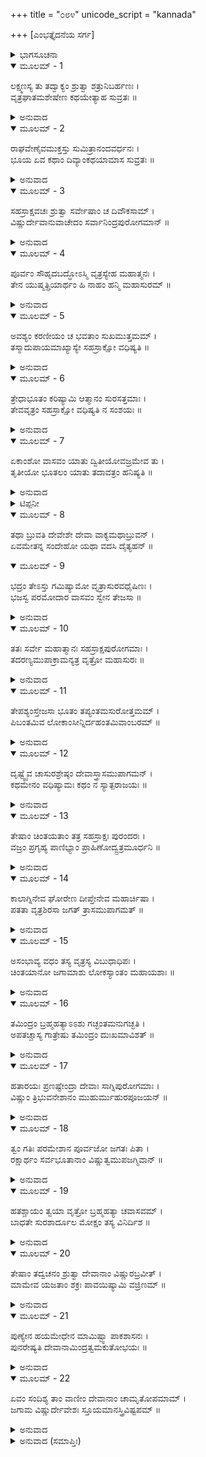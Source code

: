 +++
title = "೦೮೪"
unicode_script = "kannada"

+++
[ಎಂಭತ್ತೈದನೆಯ ಸರ್ಗ]



<details><summary>ಭಾಗಸೂಚನಾ</summary>

ವಿಷ್ಣುವಿನ ತೇಜಸ್ಸು ಇಂದ್ರನಲ್ಲಿಯೂ, ವಜ್ರಾಯುಧದಲ್ಲಿ ಪ್ರವೇಶಿಸಿದುದು, ವಜ್ರಾಯುಧದಿಂದ ವೃತ್ರಾಸುರನ ವಧೆ, ಬ್ರಹ್ಮಹತ್ಯಾ ಪಾಪದಿಂದ ಗ್ರಸ್ತನಾದ ಇಂದ್ರನು ಅಂಧಕಾರಮಯವಾದ ಪ್ರದೇಶಕ್ಕೆ ಹೋದುದು
</details>

<details open><summary>ಮೂಲಮ್ - 1</summary>

ಲಕ್ಷ್ಮಣಸ್ಯ ತು ತದ್ವಾಕ್ಯಂ ಶ್ರುತ್ವಾ ಶತ್ರುನಿಬರ್ಹಣಃ ।  
ವೃತ್ರಘಾತಮಶೇಷೇಣ ಕಥಯೇತ್ಯಾಹ ಸುವ್ರತಃ ॥
</details>

<details><summary>ಅನುವಾದ</summary>

ಲಕ್ಷ್ಮಣನ ಮಾತನ್ನು ಕೇಳಿ ಶತ್ರುಸಂಹಾರ ಮಾಡುವ ಶ್ರೀರಾಮನು ಹೇಳಿದನು - ಸುವ್ರತ ಸುಮಿತ್ರಾಕುಮಾರ! ವೃತ್ರಾಸುರನ ವಧೆಯ ಕಥೆಯನ್ನು ಪೂರ್ಣವಾಗಿ ಹೇಳು.॥1॥
</details>

<details open><summary>ಮೂಲಮ್ - 2</summary>

ರಾಘವೇಣೈವಮುಕ್ತಸ್ತು ಸುಮಿತ್ರಾನಂದವರ್ಧನಃ ।  
ಭೂಯ ಏವ ಕಥಾಂ ದಿವ್ಯಾಂಕಥಯಾಮಾಸ ಸುವ್ರತಃ ॥
</details>

<details><summary>ಅನುವಾದ</summary>

ಶ್ರೀರಾಮನ ಆದೇಶ ಪಡೆದ ಸುವ್ರತ ಸುಮಿತ್ರಾ ನಂದನ ಲಕ್ಷ್ಮಣನು ಪುನಃ ಆ ದಿವ್ಯ ಕಥೆಯನ್ನು ಮುಂದುವರಿಸಿದನು.॥2॥
</details>

<details open><summary>ಮೂಲಮ್ - 3</summary>

ಸಹಸ್ರಾಕ್ಷವಚಃ ಶ್ರುತ್ವಾ ಸರ್ವೇಷಾಂ ಚ ದಿವೌಕಸಾಮ್ ।  
ವಿಷ್ಣುರ್ದೇವಾನುವಾಚೇದಂ ಸರ್ವಾನಿಂದ್ರಪುರೋಗಮಾನ್ ॥
</details>

<details><summary>ಅನುವಾದ</summary>

ಪ್ರಭೋ! ಸಹಸ್ರಾಕ್ಷ ಇಂದ್ರನ ಹಾಗೂ ಸಮಸ್ತ ದೇವತೆಗಳ ಪ್ರಾರ್ಥನೆಯನ್ನು ಕೇಳಿ ಭಗವಾನ್ ವಿಷ್ಣು ಇಂದ್ರಾದಿ ಎಲ್ಲ ದೇವತೆಗಳಲ್ಲಿ ಇಂತೆಂದನು.॥3॥
</details>

<details open><summary>ಮೂಲಮ್ - 4</summary>

ಪೂರ್ವಂ ಸೌಹೃದಬದ್ಧೋಽಸ್ಮಿ ವೃತ್ರಸ್ಯೇಹ ಮಹಾತ್ಮನಃ ।  
ತೇನ ಯುಷ್ಮತ್ಪ್ರಿಯಾರ್ಥಂ ಹಿ ನಾಹಂ ಹನ್ಮಿ ಮಹಾಸುರಮ್ ॥
</details>

<details><summary>ಅನುವಾದ</summary>

ದೇವತೆಗಳೇ! ನಿಮ್ಮ ಈ ಪ್ರಾರ್ಥನೆಯ ಮೊದಲೇ ನಾನು ಮಹಾತ್ಮಾ ವೃತ್ರಾಸುರನ ಸ್ನೇಹಬಂಧನದಲ್ಲಿ ಬಂಧಿತನಾಗಿದ್ದೇನೆ. ಅದಕ್ಕಾಗಿ ನಿಮ್ಮ ಪ್ರಿಯಮಾಡುವ ಉದ್ದೇಶದಿಂದ ನಾನು ಆ ಮಹಾ ಅಸುರನ ವಧೆ ಮಾಡಲಾರೆನು.॥4॥
</details>

<details open><summary>ಮೂಲಮ್ - 5</summary>

ಅವಶ್ಯಂ ಕರಣೀಯಂ ಚ ಭವತಾಂ ಸುಖಮುತ್ತಮಮ್ ।  
ತಸ್ಮಾದುಪಾಯಮಾಖ್ಯಾಸ್ಯೇ ಸಹಸ್ರಾಕ್ಷೋ ವಧಿಷ್ಯತಿ ॥
</details>

<details><summary>ಅನುವಾದ</summary>

ಆದರೂ ನಿಮ್ಮೆಲ್ಲರ ಉತ್ತಮ ಸುಖದ ವ್ಯವಸ್ಥೆ ಮಾಡುವುದು ನನ್ನ ಅವಶ್ಯ ಕರ್ತವ್ಯವಾಗಿದೆ. ಇದಕ್ಕಾಗಿ ದೇವೇಂದ್ರನು ಅವನ ವಧೆ ಮಾಡುವಂತಹ ಉಪಾಯ ನಾನು ಹೇಳುತ್ತೇನೆ.॥5॥
</details>

<details open><summary>ಮೂಲಮ್ - 6</summary>

ತ್ರೇಧಾಭೂತಂ ಕರಿಷ್ಯಾಮಿ ಆತ್ಮಾನಂ ಸುರಸತ್ತಮಾಃ ।  
ತೇವವೃತ್ರಂ ಸಹಸ್ರಾಕ್ಷೋ ವಧಿಷ್ಯತಿ ನ ಸಂಶಯಃ ॥
</details>

<details><summary>ಅನುವಾದ</summary>

ಸುರಶ್ರೇಷ್ಠರೇ! ನಾನು ನನ್ನ ಸ್ವರೂಪಭೂತ ತೇಜವನ್ನು ಮೂರು ಭಾಗವಾಗಿ ಮಾಡುವೆನು. ಅದರಿಂದ ಇಂದ್ರನು ನಿಃಸಂದೇಹವಾಗಿ ವೃತ್ರಾಸುರನ ವಧೆ ಮಾಡುವನು.॥6॥
</details>

<details open><summary>ಮೂಲಮ್ - 7</summary>

ಏಕಾಂಶೋ ವಾಸವಂ ಯಾತು ದ್ವಿತೀಯೋವಜ್ರಮೇವ ತು ।  
ತೃತೀಯೋ ಭೂತಲಂ ಯಾತು ತದಾವತ್ರಂ ಹನಿಷ್ಯತಿ ॥
</details>

<details><summary>ಅನುವಾದ</summary>

ನನ್ನ ತೇಜದ ಒಂದು ಅಂಶವು ಇಂದ್ರನಲ್ಲಿ ಪ್ರವೇಶಿಸಲಿ, ಇನ್ನೊಂದು ವಜ್ರದಲ್ಲಿ ವ್ಯಾಪ್ತವಾಗಲೀ, ಮೂರನೆಯ ಅಂಶ ಭೂತಳಕ್ಕೆ ಹೋಗಲಿ.* ಆಗ ಇಂದ್ರನು ವೃತ್ರಾಸುರನ ವಧೆ ಮಾಡಬಲ್ಲನು.॥.॥
</details>

<details><summary>ಟಿಪ್ಪನೀ</summary>

* ವೃತ್ರವಧೆಯ ಬಳಿಕ ಇಂದ್ರನಿಗೆ ತಗುಲಿದ ಬ್ರಹ್ಮಹತ್ಯೆಯ ನಿವೃತ್ತಿಯ ಸಮಯದವರೆಗೆ ಈ ಭೂತಳದ ರಕ್ಷಣೆಗಾಗಿ ಹಾಗೂ ವೃತ್ರನು ಧರಾಶಾಯಿಯಾದಾಗ ಅವನ ಭಾರೀ ಶರೀರವನ್ನು ಧರಿಸಲು ಶಕ್ತಿ ತುಂಬಲು ಭಗವಂತನ ತೇಜದ ಮೂರನೆಯ ಅಂಶವು ಭೂಮಿಗೆ ಹೋಗುವುದು ಆವಶ್ಯಕವಾಗಿತ್ತು; ಅದಕ್ಕಾಗಿ ಹೀಗಾಯಿತು.
</details>

<details open><summary>ಮೂಲಮ್ - 8</summary>

ತಥಾ ಬ್ರುವತಿ ದೇವೇಶೇ ದೇವಾ ವಾಕ್ಯಮಥಾಬ್ರುವನ್ ।  
ಏವಮೇತನ್ನ ಸಂದೇಹೋ ಯಥಾ ವದಸಿ ದೈತ್ಯಹನ್ ॥
</details>

<details open><summary>ಮೂಲಮ್ - 9</summary>

ಭದ್ರಂ ತೇಽಸ್ತು ಗಮಿಷ್ಯಾಮೋ ವೃತ್ರಾಸುರವಧೈಷಿಣಃ ।  
ಭಜಸ್ವ ಪರಮೋದಾರ ವಾಸವಂ ಸ್ವೇನ ತೇಜಸಾ ॥
</details>

<details><summary>ಅನುವಾದ</summary>

ದೇವೇಶ್ವರ ವಿಷ್ಣುವು ಹೀಗೆ ಹೇಳಿದಾಗ ದೇವತೆಗಳು ನುಡಿದರು - ದೈತ್ಯವಿನಾಶಕನೇ! ನೀನು ಹೇಳಿದುದು ಸರಿಯೇ ಆಗಿದೆ, ಇದರಲ್ಲಿ ಸಂದೇಹವೇ ಇಲ್ಲ. ನಿನಗೆ ಮಂಗಳವಾಗಲಿ. ನಾವು ವೃತ್ರಾಸುರನ ವಧೆಯ ಇಚ್ಛೆಯನ್ನು ಮನಸ್ಸಿನಲ್ಲಿರಿಸಿಕೊಂಡು ಇಲ್ಲಿಂದ ಮರಳುವೆವು. ಪರಮೋದಾರ ಪ್ರಭುವೇ! ನೀನು ನಿನ್ನ ತೇಜದಿಂದಾಗಿ ದೇವೇಂದ್ರನನ್ನು ಅನುಗ್ರಹಿತನನ್ನಾಗಿಸು.॥8-9॥
</details>

<details open><summary>ಮೂಲಮ್ - 10</summary>

ತತಃ ಸರ್ವೇ ಮಹಾತ್ಮಾನಃ ಸಹಸ್ರಾಕ್ಷಪುರೋಗಮಾಃ ।  
ತದರಣ್ಯಮುಪಾಕ್ರಾಮನ್ಯತ್ರ ವೃತ್ರೋ ಮಹಾಸುರಃ ॥
</details>

<details><summary>ಅನುವಾದ</summary>

ಅನಂತರ ಇಂದ್ರಾದಿ ಎಲ್ಲ ಮಹಾತ್ಮಾ ದೇವತೆಗಳು ಮಹಾಅಸುರ ವೃತ್ರಾಸುರನು ತಪಸ್ಸು ಮಾಡುತ್ತಿದ್ದ ವನಕ್ಕೆ ಹೋದರು.॥10॥
</details>

<details open><summary>ಮೂಲಮ್ - 11</summary>

ತೇಪಶ್ಯಂಸ್ತೇಜಸಾ ಭೂತಂ ತಪ್ಯಂತಮಸುರೋತ್ತಮಮ್ ।  
ಪಿಬಂತಮಿವ ಲೋಕಾಂಸೀನ್ನಿರ್ದಹಂತಮಿವಾಂಬರಮ್ ॥
</details>

<details><summary>ಅನುವಾದ</summary>

ಅಸುರ ಶ್ರೇಷ್ಠ ವೃತ್ರಾಸುರನು ತನ್ನ ತೇಜದಿಂದ ಎಲ್ಲೆಡೆ ವ್ಯಾಪ್ತನಾಗಿರುವು ದನ್ನು ಅವರು ನೋಡಿದರು. ಅವನು ಮೂರುಲೋಕಗಳನ್ನು ಕುಡಿದುಬಿಡುವನೋ, ಆಕಾಶವನ್ನು ಸುಟ್ಟು ಬಿಡುವನೋ ಎಂಬಂತೆ ತಪಸ್ಸು ಮಾಡುತ್ತಿದ್ದನು.॥11॥
</details>

<details open><summary>ಮೂಲಮ್ - 12</summary>

ದೃಷ್ಟ್ವೈವ ಚಾಸುರಶ್ರೇಷ್ಠಂ ದೇವಾಸ್ತ್ರಾಸಮುಪಾಗಮನ್ ।  
ಕಥಮೇನಂ ವಧಿಷ್ಯಾಮಃ ಕಥಂ ನ ಸ್ಯಾತ್ಪರಾಜಯಃ ॥
</details>

<details><summary>ಅನುವಾದ</summary>

ಆ ಅಸುರಶ್ರೇಷ್ಠ ವೃತ್ರನನ್ನು ನೋಡುತ್ತಲೇ ದೇವತೆಗಳು ಗಾಬರಿಗೊಂಡು, ನಾವು ಹೇಗೆ ಇವನನ್ನು ವಧಿಸಬಲ್ಲೆವು? ಯಾವ ಉಪಾಯದಿಂದ ನಮ್ಮ ಪರಾಜಯ ಆಗದಿರುವುದು ಎಂದು ಯೋಚಿಸತೊಡಗಿದರು.॥12॥
</details>

<details open><summary>ಮೂಲಮ್ - 13</summary>

ತೇಷಾಂ ಚಿಂತಯತಾಂ ತತ್ರ ಸಹಸ್ರಾಕ್ಷಃ ಪುರಂದರಃ ।  
ವಜ್ರಂ ಪ್ರಗೃಹ್ಯ ಪಾಣಿಭ್ಯಾಂ ಪ್ರಾಹಿಣೋದ್ವ್ರತ್ರಮೂರ್ಧನಿ ॥
</details>

<details><summary>ಅನುವಾದ</summary>

ಅವರು ಅಲ್ಲಿ ಹೀಗೆ ಯೋಚಿಸುತ್ತಿರುವಾಗಲೇ ಸಹಸ್ರಾಕ್ಷ ಇಂದ್ರನು ಎರಡೂ ಕೈಗಳಿಂದ ವಜ್ರವನ್ನು ಎತ್ತಿ ಅದನ್ನು ವೃತ್ರಾಸುರನ ತಲೆಯ ಮೇಲೆ ಹೊಡೆದನು.॥13॥
</details>

<details open><summary>ಮೂಲಮ್ - 14</summary>

ಕಾಲಾಗ್ನಿನೇವ ಘೋರೇಣ ದೀಪ್ತೇನೇವ ಮಹಾರ್ಚಿಷಾ ।  
ಪತತಾ ವೃತ್ರಶಿರಸಾ ಜಗತ್ ತ್ರಾಸಮುಪಾಗಮತ್ ॥
</details>

<details><summary>ಅನುವಾದ</summary>

ಇಂದ್ರನ ವಜ್ರಾಯುಧವು ಪ್ರಳಯಾಗ್ನಿಯಂತೆ ಭಯಂಕರ ಪ್ರಕಾಶಮಾನವಾಗಿತ್ತು. ಅದರಿಂದ ಮಹಾಜ್ವಾಲೆಗಳು ಏಳುತ್ತಿದ್ದವು. ಅದರ ಏಟಿನಿಂದ ವೃತ್ರಾಸುರನ ಮಸ್ತಕವು ತುಂಡಾಗಿ ಬಿದ್ದಾಗ ಇಡೀ ಜಗತ್ತು ಭಯಭೀತವಾಯಿತು.॥14॥
</details>

<details open><summary>ಮೂಲಮ್ - 15</summary>

ಅಸಂಭಾವ್ಯ ವಧಂ ತಸ್ಯ ವೃತ್ರಸ್ಯ ವಿಬುಧಾಧಿಪಃ ।  
ಚಿಂತಯಾನೋ ಜಗಾಮಾಶು ಲೋಕಸ್ಯಾಂತಂ ಮಹಾಯಶಾಃ ॥
</details>

<details><summary>ಅನುವಾದ</summary>

ನಿರಪರಾಧೀ ವೃತ್ರಾಸುರನನ್ನು ವಧಿಸುವುದು ಅನುಚಿತವಾಗಿತ್ತು, ಆದರಿಂದ ಮಹಾಯಶಸ್ವೀ ದೇವೇಂದ್ರನು ಬಹಳ ಚಿಂತಿತನಾಗಿ ಕೂಡಲೇ ಎಲ್ಲ ಲೋಕಗಳ ಕೊನೆಗಿರುವ ಲೋಕಾಲೋಕ ಪರ್ವತದಿಂದ ಆಚೆಯ ಅಂಧಕಾರಮಯ ಪ್ರದೇಶಕ್ಕೆ ಹೊರಟು ಹೋದನು.॥15॥
</details>

<details open><summary>ಮೂಲಮ್ - 16</summary>

ತಮಿಂದ್ರಂ ಬ್ರಹ್ಮಹತ್ಯಾಽಽಶು ಗಚ್ಛಂತಮನುಗಚ್ಛತಿ ।  
ಅಪತಚ್ಚಾಸ್ಯ ಗಾತ್ರೇಷು ತಮಿಂದ್ರಂ ದುಃಖಮಾವಿಶತ್ ॥
</details>

<details><summary>ಅನುವಾದ</summary>

ಹೋಗುವಾಗ ಬ್ರಹ್ಮಹತ್ಯೆಯ ತತ್ಕಾಲ ಅವನ ಬೆನ್ನು ಬಿದ್ದು, ಅವನನ್ನು ಆಕ್ರಮಿಸಿತು. ಇದರಿಂದ ಇಂದ್ರನ ಮನಸ್ಸಿನಲ್ಲಿ ಭಾರೀ ದುಃಖವಾಯಿತು.॥16॥
</details>

<details open><summary>ಮೂಲಮ್ - 17</summary>

ಹತಾರಯಃ ಪ್ರಣಷ್ಟೇಂದ್ರಾ ದೇವಾಃ ಸಾಗ್ನಿಪುರೋಗಮಾಃ ।  
ವಿಷ್ಣುಂ ತ್ರಿಭುವನೇಶಾನಂ ಮುಹುರ್ಮುಹುರಪೂಜಯನ್ ॥
</details>

<details><summary>ಅನುವಾದ</summary>

ದೇವತೆಗಳ ಶತ್ರು ಹತನಾದನು. ಇದರಿಂದ ಅಗ್ನಿಯೇ ಆದಿ ಎಲ್ಲ ದೇವತೆಗಳು ತ್ರಿಭುವನಸ್ವಾಮಿ ವಿಷ್ಣುವನ್ನು ಪದೇ-ಪದೇ ಸ್ತುತಿಸುತ್ತಾ ಪೂಜಿಸತೊಡಗಿದರು. ಆದರೆ ಅವರ ಇಂದ್ರನು ಕಣ್ಮರೆಯಾಗಿದ್ದನು. ಇದರಿಂದ ಅವರಿಗೆ ಬಹಳ ದುಃಖವಾಗುತ್ತಿತ್ತು.॥17॥
</details>

<details open><summary>ಮೂಲಮ್ - 18</summary>

ತ್ವಂ ಗತಿಃ ಪರಮೇಶಾನ ಪೂರ್ವಜೋ ಜಗತಃ ಪಿತಾ ।  
ರಕ್ಷಾರ್ಥಂ ಸರ್ವಭೂತಾನಾಂ ವಿಷ್ಣುತ್ವಮುಪಜಗ್ಮಿವಾನ್ ॥
</details>

<details><summary>ಅನುವಾದ</summary>

(ದೇವತೆಗಳು ಹೇಳಿದರು-) ಪರಮೇಶ್ವರ ! ನೀನೇ ಜಗತ್ತಿನ ಆಶ್ರಯ ಮತ್ತು ಆದಿಪಿತಾ ಆಗಿದ್ದೀಯೆ. ನೀನು ಸಮಸ್ತ ಪ್ರಾಣಿಗಳ ರಕ್ಷಣೆಗಾಗಿ ವಿಷ್ಣುರೂಪವನ್ನು ಧರಿಸಿರುವೆ.॥18॥
</details>

<details open><summary>ಮೂಲಮ್ - 19</summary>

ಹತಶ್ಚಾಯಂ ತ್ವಯಾ ವೃತ್ರೋ ಬ್ರಹ್ಮಹತ್ಯಾ ಚವಾಸವಮ್ ।  
ಬಾಧತೇ ಸುರಶಾರ್ದೂಲ ಮೋಕ್ಷಂ ತಸ್ಯ ವಿನಿರ್ದಿಶ ॥
</details>

<details><summary>ಅನುವಾದ</summary>

ನೀನೇ ಈ ವೃತ್ರಾಸುರನನ್ನು ವಧಿಸಿರುವೆ. ಆದರೆ ಬ್ರಹ್ಮಹತ್ಯೆಯು ಇಂದ್ರನಿಗೆ ಕಷ್ಟ ಕೊಡುತ್ತಿದೆ. ಆದ್ದರಿಂದ ಸುರಶ್ರೇಷ್ಠ! ನೀನು ಅವನ ಉದ್ಧಾರದ ಯಾವುದಾದರೂ ಉಪಾಯ ತಿಳಿಸು.॥19॥
</details>

<details open><summary>ಮೂಲಮ್ - 20</summary>

ತೇಷಾಂ ತದ್ವಚನಂ ಶ್ರುತ್ವಾ ದೇವಾನಾಂ ವಿಷ್ಣುರಬ್ರವೀತ್ ।  
ಮಾಮೇವ ಯಜತಾಂ ಶಕ್ರಃ ಪಾವಯಿಷ್ಯಾಮಿ ವಜ್ರಿಣಮ್ ॥
</details>

<details><summary>ಅನುವಾದ</summary>

ದೇವತೆಗಳ ಮಾತನ್ನು ಕೇಳಿ ಭಗವಾನ್ ವಿಷ್ಣು ಹೇಳಿದನು - ಇಂದ್ರನು ನನ್ನ ಸಲುವಾಗಿ ಯಜ್ಞ ಮಾಡಲಿ, ನಾನು ಆ ವಜ್ರಧಾರೀ ದೇವೇಂದ್ರನನ್ನು ಪವಿತ್ರಗೊಳಿಸುವೆನು.॥20॥
</details>

<details open><summary>ಮೂಲಮ್ - 21</summary>

ಪುಣ್ಯೇನ ಹಯಮೇಧೇನ ಮಾಮಿಷ್ಟ್ವಾ ಪಾಕಶಾಸನಃ ।  
ಪುನರೇಷ್ಯತಿ ದೇವಾನಾಮಿಂದ್ರತ್ವಮಕುತೋಭಯಃ ॥
</details>

<details><summary>ಅನುವಾದ</summary>

ಪವಿತ್ರ ಅಶ್ವಮೇಧ ಯಜ್ಞದ ಮೂಲಕ ಯಜ್ಞ ಪುರುಷನ ಆರಾಧನೆ ಮಾಡಿ ಪಾಕಶಾಸನ ಇಂದ್ರನು ಪುನಃ ದೇವೇಂದ್ರನ ಪದವಿಯನ್ನು ಪಡೆದುಕೊಂಡನು. ಮತ್ತೆ ಅವನಿಗೆ ಯಾವ ಭಯವೂ ಇರಲಿಲ್ಲ.॥21॥
</details>

<details open><summary>ಮೂಲಮ್ - 22</summary>

ಏವಂ ಸಂದಿಶ್ಯ ತಾಂ ವಾಣೀಂ ದೇವಾನಾಂ ಚಾಮೃತೋಪಮಾಮ್ ।  
ಜಗಾಮ ವಿಷ್ಣುರ್ದೇವೇಶಃ ಸ್ತೂಯಮಾನಸ್ತ್ರಿವಿಷ್ಟಪಮ್ ॥
</details>

<details><summary>ಅನುವಾದ</summary>

ದೇವತೆಗಳ ಮುಂದೆ ಅಮೃತಮಯಿ ವಾಣಿಯಿಂದ ಹೀಗೆ ಸಂದೇಶ ಕೊಟ್ಟು ದೇವೇಶ್ವರ ಭಗವಾನ್ ವಿಷ್ಣು ತನ್ನ ಸ್ತುತಿಯನ್ನು ಕೇಳುತ್ತಾ ಪರಮಧಾಮಕ್ಕೆ ಬಿಜಯಂಗೈದನು.॥22॥
</details>

<details><summary>ಅನುವಾದ (ಸಮಾಪ್ತಿಃ)</summary>

ಶ್ರೀವಾಲ್ಮೀಕಿ ವಿರಚಿತ ಆರ್ಷರಾಮಾಯಣ ಆದಿಕಾವ್ಯದ ಉತ್ತರ ಕಾಂಡದಲ್ಲಿ ಎಂಭತ್ತೈದನೆಯ ಸರ್ಗ ಪೂರ್ಣವಾಯಿತು.॥85॥
</details>
